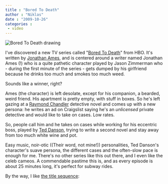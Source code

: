 ```yaml
---
title : "Bored To Death"
author : "Niklas"
date : "2009-10-26"
categories : 
 - video
---
```


![Bored To Death drawing](https://niklasblog.com/wp-content/2009-10-26-boredtodeath.png)

I've discovered a new TV series called "[Bored To Death](http://en.wikipedia.org/wiki/Bored%20to%20Death)" from HBO. It's written by [Jonathan Ames](http://en.wikipedia.org/wiki/Jonathan_Ames), and is centered around a writer named Jonathan Ames (!) who is a quite pathetic character played by Jason Zimmerman who - during the first minute of the series - gets dumped by his girlfriend because he drinks too much and smokes too much weed.

Sounds like a winner, right?

Ames (the character) is left desolate, except for his companion, a bearded, weird friend. His apartment is pretty empty, with stuff in boxes. So he's left gazing at a [Raymond Chandler](http://en.wikipedia.org/wiki/Raymond%20Chandler) detective novel and comes up with a new persona: he writes an ad on Craigslist saying he's an _unlicensed_ private detective and would like to take on cases. Low rates.

So, people call him and he takes on cases while working for his eccentric boss, played by [Ted Danson](http://en.wikipedia.org/wiki/Ted%20Danson), trying to write a second novel and stay away from too much white wine and pot.

Easy music, noir-otic ((Their word, not mine!)) personalities, Ted Danson's character's suave persona, the different cases and the often-slow pace is enough for me. There's no other series like this out there, and I even like the celeb cameos. A commendable pastime this is, and as every episode is about 25 minutes long, it's perfect for subway rides.

By the way, I like [the title sequence](http://www.artofthetitle.com/2009/10/05/bored-to-death):
